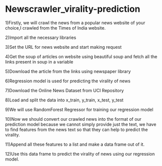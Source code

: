# Newscrawler_virality-prediction

1)Firstly, we will crawl the news from a popular news website of your choice,I crawled from the Times of India website.

2)Import all the necessary libraries

3)Set the URL for news website and start making request

4)Get the soup of articles on website using beautiful soup and fetch all the links present in soup in a variable

5)Download the article from the links using newspaper library

6)Regression model is used for predicting the virality of news

7)Download the Online News Dataset from UCI Repository

8)Load and split the data into x_train, y_train, x_test, y_test

9)We will use RandomForest Regressor for training our regression model

10)Now we should convert our crawled news into the format of our prediction model because we cannot simply provide just the text, we have to find features from the news text so that they can help to predict the virality.

11)Append all these features to a list and make a data frame out of it.

12)Use this data frame to predict the virality of news using our regression model.
